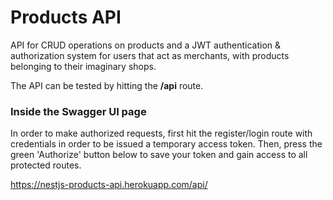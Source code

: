 # Products API

API for CRUD operations on products and a JWT authentication & authorization system for users that act as merchants, with products belonging to their imaginary shops.

The API can be tested by hitting the **/api** route.

### Inside the Swagger UI page
In order to make authorized requests, first hit the register/login route with credentials in order to be issued a temporary access token. Then, press the green 'Authorize' button below to save your token and gain access to all protected routes.

https://nestjs-products-api.herokuapp.com/api/
